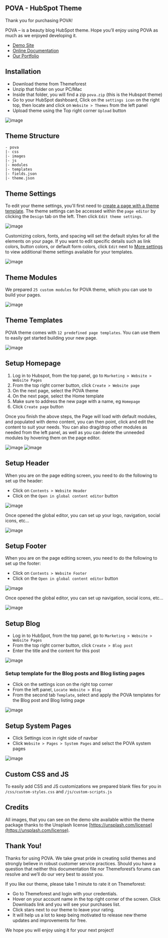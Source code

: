 ## POVA - HubSpot Theme

Thank you for purchasing POVA!

POVA – is a beauty blog HubSpot theme. Hope you’ll enjoy using POVA as much as we enjoyed developing it.

- [Demo Site](https://nkdev-19948095.hs-sites.com/pova)
- [Online Documentation](https://nk-crew.github.io/hs-pova-docs/)
- [Our Portfolio](https://1.envato.market/nk-portfolio)

## Installation

- Download theme from Themeforest
- Unzip that folder on your PC/Mac
- Inside that folder, you will find a zip `pova.zip` (this is the Hubspot theme)
- Go to your HubSpot dashboard, Click on the `settings icon` on the right top, then locate and click on `Website > Themes` from the left panel
- Upload theme using the Top right corner `Upload` button

![image](https://user-images.githubusercontent.com/14810891/122992876-4d9ffc00-d3af-11eb-957b-60bc1ace316b.png)

## Theme Structure

```
- pova
|- css
|- images
|- js
|- modules
|- templates
|- fields.json
|- theme.json
```

## Theme Settings

To edit your theme settings, you'll first need to [create a page with a theme template](https://knowledge.hubspot.com/website-pages/edit-content-in-pages-using-a-website-theme#create-a-new-page). The theme settings can be accessed within the `page editor` by clicking the `Design` tab on the left. Then click `Edit theme settings`.

![image](https://user-images.githubusercontent.com/14810891/122992961-66101680-d3af-11eb-93fe-20996b898705.png)

Customizing colors, fonts, and spacing will set the default styles for all the elements on your page. If you want to edit specific details such as link colors, button colors, or default form colors, click `Edit` next to [More settings](https://knowledge.hubspot.com/website-pages/edit-your-global-theme-settings#more-settings) to view additional theme settings available for your templates.

![image](https://user-images.githubusercontent.com/14810891/122992996-70caab80-d3af-11eb-96a6-02c2d7134dda.png)

## Theme Modules

We prepared `25 custom modules` for POVA theme, which you can use to build your pages.

![image](https://user-images.githubusercontent.com/14810891/122993041-7fb15e00-d3af-11eb-937c-fcca7a4afdf0.png)

## Theme Templates

POVA theme comes with `12 predefined page templates`. You can use them to easily get started building your new page.

![image](https://user-images.githubusercontent.com/14810891/122993169-ac657580-d3af-11eb-9b25-dd227ed11d5f.png)

## Setup Homepage

1. Log in to Hubspot, from the top panel, go to `Marketing > Website > Website Pages`
2. From the top right corner button, click `Create > Website page`
3. On the next page, select the POVA theme
4. On the next page, select the Home template
5. Make sure to address the new page with a name, eg `Homepage`
6. Click `Create page` button

Once you finish the above steps, the Page will load with default modules, and populated with demo content, you can then point, click and edit the content to suit your needs. You can also drag/drop other modules as needed from the left panel, as well as you can delete the unneeded modules by hovering them on the page editor.

![image](https://user-images.githubusercontent.com/14810891/120103485-75a59200-c158-11eb-8cfd-98e1c2821b0b.png)
![image](https://user-images.githubusercontent.com/14810891/120103519-abe31180-c158-11eb-8fbb-094c9e9688d1.png)

## Setup Header

When you are on the page editing screen, you need to do the following to set up the header:

- Click on `Contents > Website Header`
- Click on the `Open in global content editor` button

![image](https://user-images.githubusercontent.com/14810891/122993256-c56e2680-d3af-11eb-92bb-2b94e1dbd867.png)

Once opened the global editor, you can set up your logo, navigation, social icons, etc...

![image](https://user-images.githubusercontent.com/14810891/122993337-dc147d80-d3af-11eb-929f-a53c308ea30d.png)

## Setup Footer

When you are on the page editing screen, you need to do the following to set up the footer:

- Click on `Contents > Website Footer`
- Click on the `Open in global content editor` button

![image](https://user-images.githubusercontent.com/14810891/122993388-edf62080-d3af-11eb-9189-451c1251a19b.png)

Once opened the global editor, you can set up navigation, social icons, etc...

![image](https://user-images.githubusercontent.com/14810891/122993445-ff3f2d00-d3af-11eb-8c7b-385b1009f877.png)

## Setup Blog

- Log in to HubSpot, from the top panel, go to `Marketing > Website > Website Pages`
- From the top right corner button, click `Create > Blog post`
- Enter the title and the content for this post

![image](https://user-images.githubusercontent.com/14810891/120103941-be5e4a80-c15a-11eb-9325-a7b2ff3cbd0e.png)

### Setup template for the Blog posts and Blog listing pages

- Click on the settings icon on the right top corner
- From the left panel, `Locate Website > Blog`
- From the second tab `Template`, select and apply the POVA templates for the Blog post and Blog listing page

![image](https://user-images.githubusercontent.com/14810891/122993968-9ad09d80-d3b0-11eb-9033-80f2db90204d.png)

## Setup System Pages

- Click Settings icon in right side of navbar
- Click `Website > Pages > System Pages` and selsct the POVA system pages

![image](https://user-images.githubusercontent.com/14810891/120104290-61639400-c15c-11eb-995f-0a25f9fd9d8b.png)


## Custom CSS and JS

To easily add CSS and JS customizations we prepared blank files for you in `/css/custom-styles.css` and `/js/custom-scripts.js`

## Credits

All images, that you can see on the demo site available within the theme package thanks to the Unsplash license [https://unsplash.com/license](https://unsplash.com/license).

## Thank You!

Thanks for using POVA. We take great pride in creating solid themes and strongly believe in robust customer service practices. Should you have a question that neither this documentation file nor Themeforest’s forums can resolve and we’ll do our very best to assist you.

If you like our theme, please take 1 minute to rate it on Themeforest:

- Go to Themeforest and login with your credentials.
- Hover on your account name in the top right corner of the screen. Click Downloads link and you will see your purchases list.
- Click stars next to our theme to leave your rating.
- It will help us a lot to keep being motivated to release new theme updates and improvements for free.

We hope you will enjoy using it for your next project!
